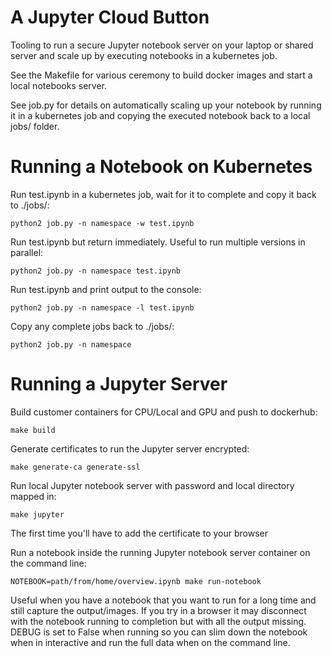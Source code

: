 # A Jupyter Cloud Button

Tooling to run a secure Jupyter notebook server on your laptop or shared server and scale up by executing notebooks in a kubernetes job.

See the Makefile for various ceremony to build docker images and start a local notebooks server.

See job.py for details on automatically scaling up your notebook by running it in a kubernetes job and copying the executed notebook back to a local jobs/ folder.

# Running a Notebook on Kubernetes

Run test.ipynb in a kubernetes job, wait for it to complete and copy it back to ./jobs/:
```
python2 job.py -n namespace -w test.ipynb
```

Run test.ipynb but return immediately. Useful to run multiple versions in parallel:
```
python2 job.py -n namespace test.ipynb
```

Run test.ipynb and print output to the console:
```
python2 job.py -n namespace -l test.ipynb
```

Copy any complete jobs back to ./jobs/:
```
python2 job.py -n namespace
```

# Running a Jupyter Server

Build customer containers for CPU/Local and GPU and push to dockerhub:
```
make build
```

Generate certificates to run the Jupyter server encrypted:
```
make generate-ca generate-ssl
```

Run local Jupyter notebook server with password and local directory mapped in:
```
make jupyter
```

The first time you'll have to add the certificate to your browser

Run a notebook inside the running Jupyter notebook server container on the command line:
```
NOTEBOOK=path/from/home/overview.ipynb make run-notebook
```
Useful when you have a notebook that you want to run for a long time and still capture the output/images. If you try in a browser it may disconnect with the notebook running to completion but with all the output missing. DEBUG is set to False when running so you can slim down the notebook when in interactive and run the full data when on the command line.
